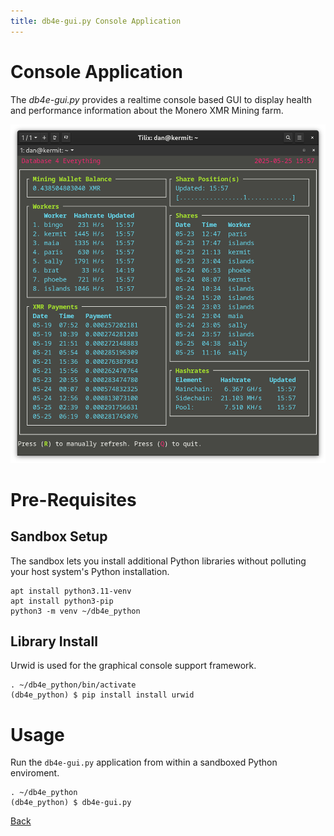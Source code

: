 ```yaml
---
title: db4e-gui.py Console Application
---
```


# Console Application

The *db4e-gui.py* provides a realtime console based GUI to display health and performance information about the Monero XMR Mining farm.

![Screenshot of db4e-gui.py](/assets/img/db4e-gui.png)

# Pre-Requisites

## Sandbox Setup

The sandbox lets you install additional Python libraries without polluting your host system's Python installation.

```
apt install python3.11-venv
apt install python3-pip
python3 -m venv ~/db4e_python
```

## Library Install

Urwid is used for the graphical console support framework.
```
. ~/db4e_python/bin/activate
(db4e_python) $ pip install install urwid
```

# Usage

Run the `db4e-gui.py` application from within a sandboxed Python enviroment.

```
. ~/db4e_python
(db4e_python) $ db4e-gui.py
```

[Back](/)



